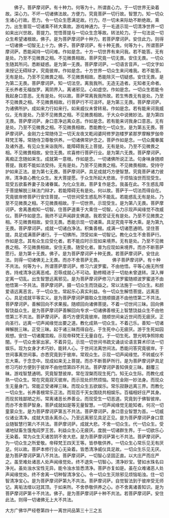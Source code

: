 <!-- { "loadSidebar": true } -->
　　佛子。菩萨摩诃萨。有十种力。何等为十。所谓直心力。于一切世界无染着故。深心力。不坏一切诸佛法故。方便力。究竟菩萨一切行故。智慧力。知一切众生诸心行故。愿力。令一切众生愿满足故。行力。尽一切未来际劫不断绝故。乘力。出生普现一切诸乘不转大乘故。游戏神通力。于一毛道示现一切清净世界一切如来出兴世故。菩提力。觉悟菩提与一切众生念等故。转法轮力。于一句法说一切众生希望诸根故。佛子。是为菩萨摩诃萨十种力。若菩萨摩诃萨。安住此力。则得一切诸佛一切智无上十力。佛子。菩萨摩诃萨。有十种无畏。何等为十。所谓菩萨摩诃萨。悉能闻持一切问难。作如是念。十方一切世界有来问我。若不能答。无有是处。乃至不见微畏之相。不见微畏相故。菩萨究竟一切无畏。安住无畏。一切众生随其所问。悉断疑惑。是为第一无畏。菩萨摩诃萨。一切语言音声。一切文字如来授记无碍辩才。究竟彼岸。作如是念。十方世界一切众生来问难我。若不能答。无有是处。乃至不见微畏之相。不见微畏相故。悉能除灭一切疑惑。安住无畏。是为第二无畏。菩萨摩诃萨。知一切法空。离我我所。无造无造者。无知者无命者。无长养者无福伽罗。离阴界入。离诸邪见。心如虚空。作如是念。一切众生若能令我起身口意恶。无有是处。何以故。菩萨常离我我所故。若生怖畏无有是处。乃至不见微畏之相。不见微畏相故。行菩萨行不可沮坏。是为第三无畏。菩萨摩诃萨。为诸佛所护。成如来力行如来行。如来威仪未曾转易。作如是念。若有能来诃我威仪。无有是处。乃至不见微畏之相。不见微畏相故。于大众中说微妙法。是为第四无畏。菩萨摩诃萨。身口意净远离众恶。作如是念。若有能来诃我身口意恶。无有是处。乃至不见微畏之相。不见微畏相故。悉能教化一切众生。是为第五无畏。菩萨摩诃萨。金刚力士常随侍卫一切天龙夜叉乾闼婆阿修罗迦楼罗紧那罗摩睺罗伽帝释梵王等。常随侍卫尊敬供养。一切诸佛常护念之。菩萨作如是念。一切众魔眷属及诸外道。有见众生来诣我所。能障碍我无上菩提。无有是处。乃至不见微畏之相。不见微畏相故。安住无畏。欢喜修行菩萨行业。是为第六无畏。菩萨摩诃萨。离痴正念随如来生。成就第一意根。作如是念。一切诸佛所说正法。句身味身随顺菩提。我若不能如法受持。无有是处。乃至不见微畏之相。不见微畏相故。受持守护如来正法。是为第七无畏。菩萨摩诃萨。具足成就巧方便智慧。究竟菩萨诸力彼岸。清净直心教化众生。发大菩提愿。于众生所起大悲故。于烦恼浊世而现受生。现受五欲畜养妻子及诸眷属。为化众生故。菩萨复作是念。我虽在此。不生惑乱障于菩提解脱三昧法门辩才。若能障碍无有是处。何以故。菩萨于一切法而得自在。究竟彼岸修菩萨行安住菩提。一切世间受生惑乱所不能乱。若能惑乱无有是处。乃至不见微畏之相。不见微畏相故。于一切世界。示现受生。是为第八无畏。菩萨摩诃萨。舍离愚痴知一切智。住菩萨道乘于大乘住一切智。心力示现声闻缘觉不改威仪。菩萨作如是念。我终不证声闻辟支佛道。我若受证无有是处。乃至不见微畏之相。不见微畏相故。安住无畏。悉能示现一切诸乘。具足究竟平等大乘。是为第九无畏。菩萨摩诃萨。成就一切诸白净法。积集善根。成满一切诸愿通明。坚住菩提。具足成满菩萨诸行。于一切佛所。顶受如来一切智记。教化众生不舍菩萨行。作如是念。其有众生应受化者。若不能应时示现如来境界。无有是处。乃至不见微畏之相。不见微畏相故。安住无畏。随受化者。普为应现如来境界。而亦不断菩萨愿行。是为第十无畏。佛子。是为菩萨摩诃萨十种无畏。若菩萨摩诃萨。安住此法。则得一切诸佛无上无畏。而亦不舍菩萨无畏。
　　佛子菩萨摩诃萨。有十种不共法。何等为十。所谓菩萨摩诃萨。修习六波罗蜜。不由他悟。平等心施无所悭吝。持戒清净远离恶戒。忍辱成就心不可动。勤修精进于一切劫未曾退转。深入禅定离一切乱。出生智慧远离邪见。是为菩萨摩诃萨修习六波罗蜜随顺波罗蜜道不由他悟第一不共法。菩萨摩诃萨。摄一切众生而饶益之。常以法施于一切众生。和颜爱语远离恶言。于一切众生。常起乐心真实利益。令一切众生解悟菩提。远离恶心。具足成就平等实义。是为菩萨摩诃萨摄取众生随顺摄道不由他悟第二不共法。菩萨摩诃萨。善解回向不求果报。随顺回向诸佛菩提。不着一切世间三昧。回向佛智饶益众生。是为菩萨摩诃萨善解回向专求一切诸佛善根无上智慧饶益众生不由他悟第三不共法。菩萨摩诃萨。善巧方便究竟彼岸。随顺世间亲近世间而无疲厌。正向圣行。远离一切声闻缘觉出要之道。教化成熟一切众生。不着己乐。善知一切诸禅解脱三昧。正受三昧。起于诸三昧而得自在。于生死中心无疲厌。游于生死如园观想。安住一切诸魔宫殿。示现帝释梵王无量自在。于一切生死。慧光明净照除痴闇。于一切众舍家出家。不着异见。示现一切世间书疏文诵谈论语言算术印法一切娱乐。现为女身才术巧妙。能转人心。于世间法离世间法。悉能问答究竟彼岸。于世间事离世间事。亦悉究竟到于彼岸。常观众生。示现一切声闻缘觉。不转威仪不忘大乘。于念念中。现成如来无上菩提。而亦不断菩萨所行。是为菩萨摩诃萨具足修习巧妙方便到于彼岸不由他悟第四不共法。菩萨摩诃萨善知俱变三昧。翻覆三昧。游戏智慧通明。究竟智慧彼岸。常在涅槃而现生死门。知无众生际。而教化成熟一切众生。常在究竟寂灭彼岸。而示现处炽然烦恼。常在金刚一妙法身。而现众生无量身门。常能正受诸禅三昧。而现众生五欲娱乐。常乐寂静远离三界。而教化一切众生。长养善根常乐正法。而现百千天女围绕共相娱乐。百福相好庄严其身。而现贫贱鄙陋之形。常离诸恶长养善业。而现受生一切恶道。究竟到于佛智彼岸。而亦不舍菩萨智身。菩萨成就如是等无量智慧。一切声闻缘觉无能知者。何况一切童蒙众生。是为菩萨摩诃萨第五不共法。菩萨摩诃萨。身口意业智慧为首。一切威仪诸业清净。成就大慈永离杀心。乃至远离邪见具足正见。是为菩萨摩诃萨身口意业随智慧行第六不共法。菩萨摩诃萨。成就大悲。不舍一切众生。代一切众生。受诸地狱畜生饿鬼阎罗王苦。利益众生心无疲厌。度脱一切诸群生界。于一切欲乐心无染着。常为众生灭诸苦阴不舍大悲。是为菩萨摩诃萨第七不共法。菩萨摩诃萨。为一切众生之所爱敬。帝释梵王四天王等。皆恭敬供养。一切众生心常乐见无有厌足。何以故。菩萨本修行业心无染着。皆悉清净威仪具足故。一切众生乐见无厌。是为菩萨摩诃萨第八不共法。菩萨摩诃萨。一切智心坚固正直。以大庄严而庄严之。虽至难处诸恶人处声闻缘觉处。终不退失一切智心。清净妙宝。譬如水珠名曰净光。虽处浊水宝性无异。能令浊水皆悉清净。菩萨亦复如是。虽在众难诸恶人处声闻缘觉处。终不舍离一切种智清净宝心。令一切众生灭除邪见烦恼垢浊。住一切智清净宝心。是为菩萨摩诃萨第九不共法。菩萨摩诃萨。自觉智法到于彼岸受无师记。离垢法缯以冠其顶。于如来所。不舍恭敬供养之心。亦不舍离诸善知识。是为菩萨摩诃萨第十不共法。佛子。是为菩萨摩诃萨十种不共法。若菩萨摩诃萨。安住此法。则得一切诸佛无上大不共法。




大方广佛华严经卷第四十一离世间品第三十三之五
